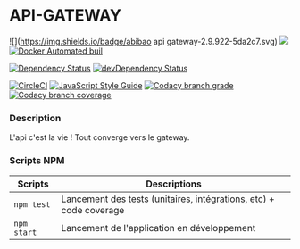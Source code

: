 # API-GATEWAY

![](https://img.shields.io/badge/abibao api gateway-2.9.922-5da2c7.svg)
![](https://img.shields.io/badge/node-6-5da2c7.svg)
[![Docker Automated buil](https://img.shields.io/docker/automated/jrottenberg/ffmpeg.svg?maxAge=2592000)]()  

[![Dependency Status](https://david-dm.org/abibao/api-gateway.svg)](https://david-dm.org/abibao/api-gateway)
[![devDependency Status](https://david-dm.org/abibao/api-gateway/dev-status.svg)](https://david-dm.org/abibao/api-gateway#info=devDependencies)

[![CircleCI](https://circleci.com/gh/abibao/api-gateway/tree/rece.svg?style=svg)](https://circleci.com/gh/abibao/api-gateway/tree/rece)
[![JavaScript Style Guide](https://img.shields.io/badge/code%20style-standard-brightgreen.svg)](http://standardjs.com/)
[![Codacy branch grade](https://img.shields.io/codacy/grade/61e9f27af1c24bc2b9fbc78e9df6dfe0/rece.svg?maxAge=2592000)](https://www.codacy.com/app/team_abibao/api-gateway)
[![Codacy branch coverage](https://img.shields.io/codacy/coverage/61e9f27af1c24bc2b9fbc78e9df6dfe0/rece.svg?maxAge=2592000)](https://www.codacy.com/app/team_abibao/api-gateway)

### Description

L'api c'est la vie ! Tout converge vers le gateway.

### Scripts NPM

Scripts | Descriptions
------------ | -------------
```npm test``` | Lancement des tests (unitaires, intégrations, etc) + code coverage
```npm start``` | Lancement de l'application en développement
